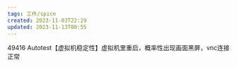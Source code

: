 ```yaml
---
tags: 工作/spice
created: 2023-11-03T22:29
updated: 2023-11-13T08:55
---
```

49416 Autotest【虚拟机稳定性】虚拟机里重启，概率性出现画面黑屏，vnc连接正常